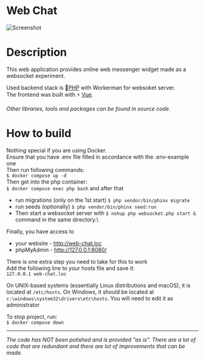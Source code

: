 ﻿# Web Chat

![Screenshot](https://i.ibb.co/mTg6rKJ/Screenshot-7.png)

# Description
This web application provides online web messenger widget made as a websocket experiment.

Used backend stack is 🐘[PHP](https://www.php.net/) with Workerman for websoket server.\
The frontend was built with ⚡️ [Vue](https://vuejs.org/).

_Other libraries, tools and packages can be found in source code._

# How to build
Nothing special if you are using Docker.\
Ensure that you have .env file filled in accordance with the .env-example one\
Then run following commands:\
```$ docker compose up -d```\
Then get into the php container:\
```$ docker compose exec php bash``` and after that
- run migrations (only on the 1st start)  ```$ php vendor/bin/phinx migrate```
- run seeds (optionally) ```$ php vendor/bin/phinx seed:run```
- Then start a websocket server with
```$ nohup php websocket.php start &``` command in the same directory.\

Finally, you have access to
- your website - http://web-chat.loc
- phpMyAdmin - http://127.0.0.1:8080/

There is one extra step you need to take for this to work\
Add the following line to your hosts file and save it:\
```127.0.0.1 web-chat.loc```

On UNIX-based systems (essentially Linux distributions and macOS), it is located at ```/etc/hosts```. On Windows, it should be located at ```c:\windows\system32\drivers\etc\hosts```. You will need to edit it as administrator

To stop project, run:\
```$ docker compose down```
___
_The code has NOT been polished and is provided "as is". There are a lot of code that are redundant and there are lot of improvements that can be made._

